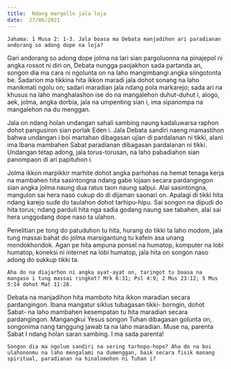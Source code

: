 ```yaml
---
title:  Ndang margello jala loja
date:  27/06/2021
---
```


`Jahama: 1 Musa 2: 1-3. Jala boasa ma Debata manjadihon ari paradianan andorang so adong dope na loja?`

Gari andorang so adong dope jolma na lari sian pargoluonna na pinajepol ni angka rossot ni diri on, Debata nungga paojakhon sada partanda an, songon dia ma cara ni ngolunta on na laho mangimbangi angka siingotonta be. Sadarion ma tikkina hita ikkon maradi jala dohot sonang na laho manikmati ngolu on; sadari maradian jala ndang pola markarejo; sada ari na khusus na laho manghalashon ise do na mangalehon duhut-duhut i, alogo, aek, jolma, angka dorbia, jala na umpenting sian i, ima sipanompa na mangalehon na du menggan.

Jala on ndang holan undangan sahali sambing naung kadaluwarsa raphon dohot pangusiron sian porlak Eden i. Jala Debata sandiri naeng mamastihon bahwa undangan i boi martahan dibagasan ujian di pardalanan ni tikki, alani ima Ibana mambahen Sabat paradianan dibagasan pardalanan ni tikki. Undangan tetap adong, jala torus-torusan, na laho pabadiahon sian panompaon di ari papituhon i.

Jolma ikkon marpikkir marhite dohot angka parhohas na hemat tenaga kerja na mambahen hita sasintongna ndang gabe lojaan secara pardangingon sian angka jolma naung dua ratus taon naung salpui. Alai sasintongna, mangulon sai hera naso cukup do di dijaman saonari on. Apalagi di tikki hita ndang karejo sude do taulahon dohot tarhipu-hipu. Sai songon na dipudi do hita torus; ndang parduli hita nga sadia godang naung sae tabahen, alai sai hera unggodang dope naso ta ulahon.

Penelitian pe tong do patuduhon tu hita, hurang do tikki ta laho modom, jala tung massai bahat do jolma marsigantung tu kafein asa unang mondokhondok. Agan pe hita ampuna ponsel na humatop, komputer na lobi humatop, koneksi ni internet na lobi humatop, jala hita on songon naso adong do sukkup tikki ta.

`Aha do na diajarhon ni angka ayat-ayat on, taringot tu boasa na mangaso i tung massai ringkot? Mrk 6:31; Psl 4:9; 2 Mus 23:12; 5 Mus 5:14 dohot Mat 11:28.`

Debata na manjadihon hita mamboto hita ikkon maradian secara pardangingon. Ibana mangatur siklus tubagasan tikki- borngin, dohot Sabat- na laho mambahen kesempatan tu hita maradian secara pardangingon. Mangangkui Yesus songon Tuhan dibagasan golunta on, songonima nang tanggung jawab ta na laho maradian. Muse na, parenta Sabat I ndang holan saran sambing. I ma sada parenta!

`Songon dia ma ngolum sandiri na sering tarhopo-hopo? Aha do na boi ulahononmu na laho mengalami na dumenggan, baik secara fisik manang spiritual, paradianan na hinalomohon ni Tuhan i?`